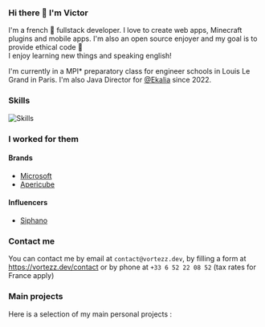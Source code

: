 ### Hi there 👋 I'm Victor

I'm a french 🥖 fullstack developer. I love to create web apps, Minecraft plugins and mobile apps. I'm also an open source enjoyer and my goal is to provide ethical code 🌱<br>
I enjoy learning new things and speaking english!

I'm currently in a MPI* preparatory class for engineer schools in Louis Le Grand in Paris.
I'm also Java Director for [@Ekalia](https://ekalia.fr/) since 2022.

### Skills

![Skills](https://skillicons.dev/icons?i=java,ts,js,html,css,flutter,mongodb,mysql,redis,react,tailwind,docker)

### I worked for them

#### Brands

* [Microsoft](https://microsoft.com/)
* [Apericube](https://www.ribambel.com/apericube)

#### Influencers

* [Siphano](https://youtube.com/@Siphano13)

### Contact me

You can contact me by email at `contact@vortezz.dev`, by filling a form at https://vortezz.dev/contact or by phone at `+33 6 52 22 08 52` (tax rates for France apply)

### Main projects

Here is a selection of my main personal projects : 
